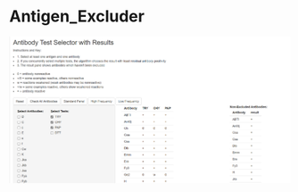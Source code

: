 # Antigen_Excluder

![Screenshot](https://github.com/RazaS/Antigen_Excluder/blob/master/antigen_excluder.png)


